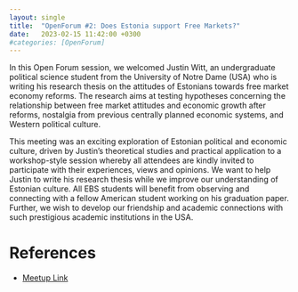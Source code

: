 ```yaml
---
layout: single
title:  "OpenForum #2: Does Estonia support Free Markets?"
date:   2023-02-15 11:42:00 +0300
#categories: [OpenForum]
---
```



In this Open Forum session, we welcomed Justin Witt, an undergraduate political science student from the University of
Notre Dame (USA) who is writing his research thesis on the attitudes of Estonians towards free market economy
reforms. The research aims at testing hypotheses concerning the relationship between free market attitudes and economic
growth after reforms, nostalgia from previous centrally planned economic systems, and Western political culture.

This meeting was an exciting exploration of Estonian political and economic culture, driven by Justin’s theoretical
studies and practical application to a workshop-style session whereby all attendees are kindly invited to participate
with their experiences, views and opinions. We want to help Justin to write his research thesis while we improve our
understanding of Estonian culture. All EBS students will benefit from observing and connecting with a fellow American
student working on his graduation paper. Further, we wish to develop our friendship and academic connections with such
prestigious academic institutions in the USA.


# References

- [Meetup Link](https://www.meetup.com/mission-liberty-tallinn/events/291462860/)
